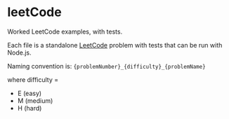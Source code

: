 # leetCode
Worked LeetCode examples, with tests.

Each file is a standalone [LeetCode](https://leetcode.com/) problem with tests that can be run with Node.js.

Naming convention is: `{problemNumber}_{difficulty}_{problemName}` 

where difficulty = 
  * E (easy) 
  * M (medium) 
  * H (hard)
